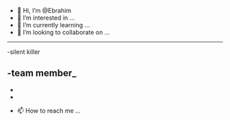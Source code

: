 - 👋 Hi, I’m @Ebrahim
- 👀 I’m interested in ...
- 🌱 I’m currently learning ...
- 💞️ I’m looking to collaborate on ...
___________________________________________

-silent killer 

-team member_
-

-

-
- 📫 How to reach me ...

<!---
MTX-R/MTX-R is a ✨ special ✨ repository because its `README.md` (this file) appears on your GitHub profile.
You can click the Preview link to take a look at your changes.
--->
